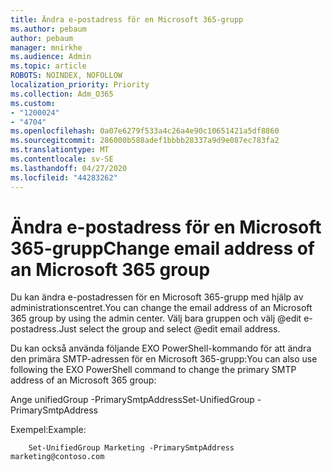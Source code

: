 ```yaml
---
title: Ändra e-postadress för en Microsoft 365-grupp
ms.author: pebaum
author: pebaum
manager: mnirkhe
ms.audience: Admin
ms.topic: article
ROBOTS: NOINDEX, NOFOLLOW
localization_priority: Priority
ms.collection: Adm_O365
ms.custom:
- "1200024"
- "4704"
ms.openlocfilehash: 0a07e6279f533a4c26a4e90c10651421a5df8860
ms.sourcegitcommit: 286000b588adef1bbbb28337a9d9e087ec783fa2
ms.translationtype: MT
ms.contentlocale: sv-SE
ms.lasthandoff: 04/27/2020
ms.locfileid: "44283262"
---
```

# <a name="change-email-address-of-an-microsoft-365-group"></a><span data-ttu-id="c50b3-102">Ändra e-postadress för en Microsoft 365-grupp</span><span class="sxs-lookup"><span data-stu-id="c50b3-102">Change email address of an Microsoft 365 group</span></span>

<span data-ttu-id="c50b3-103">Du kan ändra e-postadressen för en Microsoft 365-grupp med hjälp av administrationscentret.</span><span class="sxs-lookup"><span data-stu-id="c50b3-103">You can change the email address of an Microsoft 365 group by using the admin center.</span></span> <span data-ttu-id="c50b3-104">Välj bara gruppen och välj @edit e-postadress.</span><span class="sxs-lookup"><span data-stu-id="c50b3-104">Just select the group and select @edit email address.</span></span>

<span data-ttu-id="c50b3-105">Du kan också använda följande EXO PowerShell-kommando för att ändra den primära SMTP-adressen för en Microsoft 365-grupp:</span><span class="sxs-lookup"><span data-stu-id="c50b3-105">You can also use following the EXO PowerShell command to change the primary SMTP address of an Microsoft 365 group:</span></span>

<span data-ttu-id="c50b3-106">Ange unifiedGroup <Group Name> -PrimarySmtpAddress<new SMTP Address></span><span class="sxs-lookup"><span data-stu-id="c50b3-106">Set-UnifiedGroup <Group Name> -PrimarySmtpAddress <new SMTP Address></span></span>

<span data-ttu-id="c50b3-107">Exempel:</span><span class="sxs-lookup"><span data-stu-id="c50b3-107">Example:</span></span>

```
    Set-UnifiedGroup Marketing -PrimarySmtpAddress marketing@contoso.com
```
